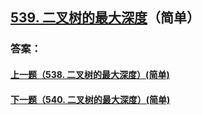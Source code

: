 ## [539. 二叉树的最大深度](https://leetcode-cn.com/problems/merge-two-sorted-lists/)（简单）





### 答案：



#### [上一题（538. 二叉树的最大深度）(简单)](https://github.com/sdwwld/leetCode/blob/master/src/main/java/com/wld/java/leetcode/leetCode0538.md)

#### [下一题（540. 二叉树的最大深度）(简单)](https://github.com/sdwwld/leetCode/blob/master/src/main/java/com/wld/java/leetcode/leetCode0540.md)